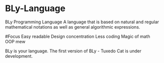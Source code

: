 # BLy-Language
BLy Programming Language
A language that is based on natural and regular mathematical notations as well as general algorithmic expressions.

#Focus
Easy readable
Design concentration
Less coding
Magic of math
OOP
mew

BLy is your language. The first version of BLy - Tuxedo Cat is under development.

